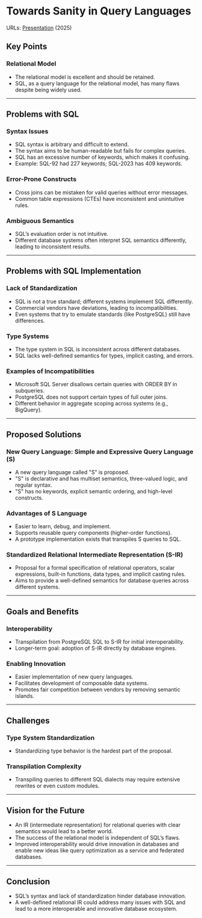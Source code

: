 # Towards Sanity in Query Languages

URLs: [Presentation](https://www.youtube.com/watch?v=TBAf5l1RmcA) (2025)

## Key Points

### Relational Model
- The relational model is excellent and should be retained.
- SQL, as a query language for the relational model, has many flaws despite being widely used.

---

## Problems with SQL

### Syntax Issues
- SQL syntax is arbitrary and difficult to extend.
- The syntax aims to be human-readable but fails for complex queries.
- SQL has an excessive number of keywords, which makes it confusing.
- Example: SQL-92 had 227 keywords; SQL-2023 has 409 keywords.
  
### Error-Prone Constructs
- Cross joins can be mistaken for valid queries without error messages.
- Common table expressions (CTEs) have inconsistent and unintuitive rules.
  
### Ambiguous Semantics
- SQL’s evaluation order is not intuitive.
- Different database systems often interpret SQL semantics differently, leading to inconsistent results.

---

## Problems with SQL Implementation

### Lack of Standardization
- SQL is not a true standard; different systems implement SQL differently.
- Commercial vendors have deviations, leading to incompatibilities.
- Even systems that try to emulate standards (like PostgreSQL) still have differences.
  
### Type Systems
- The type system in SQL is inconsistent across different databases.
- SQL lacks well-defined semantics for types, implicit casting, and errors.

### Examples of Incompatibilities
- Microsoft SQL Server disallows certain queries with ORDER BY in subqueries.
- PostgreSQL does not support certain types of full outer joins.
- Different behavior in aggregate scoping across systems (e.g., BigQuery).

---

## Proposed Solutions

### New Query Language: Simple and Expressive Query Language (S)
- A new query language called "S" is proposed.
- "S" is declarative and has multiset semantics, three-valued logic, and regular syntax.
- "S" has no keywords, explicit semantic ordering, and high-level constructs.

### Advantages of S Language
- Easier to learn, debug, and implement.
- Supports reusable query components (higher-order functions).
- A prototype implementation exists that transpiles S queries to SQL.

### Standardized Relational Intermediate Representation (S-IR)
- Proposal for a formal specification of relational operators, scalar expressions, built-in functions, data types, and implicit casting rules.
- Aims to provide a well-defined semantics for database queries across different systems.

---

## Goals and Benefits

### Interoperability
- Transpilation from PostgreSQL SQL to S-IR for initial interoperability.
- Longer-term goal: adoption of S-IR directly by database engines.
  
### Enabling Innovation
- Easier implementation of new query languages.
- Facilitates development of composable data systems.
- Promotes fair competition between vendors by removing semantic islands.

---

## Challenges

### Type System Standardization
- Standardizing type behavior is the hardest part of the proposal.
  
### Transpilation Complexity
- Transpiling queries to different SQL dialects may require extensive rewrites or even custom modules.

---

## Vision for the Future

- An IR (intermediate representation) for relational queries with clear semantics would lead to a better world.
- The success of the relational model is independent of SQL’s flaws.
- Improved interoperability would drive innovation in databases and enable new ideas like query optimization as a service and federated databases.

---

## Conclusion

- SQL’s syntax and lack of standardization hinder database innovation.
- A well-defined relational IR could address many issues with SQL and lead to a more interoperable and innovative database ecosystem.
